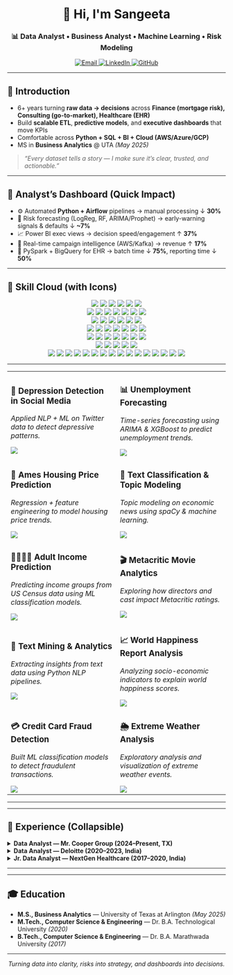 <!-- =========== PROFILE README (Sangeeta Kamite) =========== -->



<h1 align="center">👋 Hi, I'm Sangeeta</h1>
<h3 align="center">📊 Data Analyst • Business Analyst • Machine Learning • Risk Modeling</h3>

<p align="center">
  <a href="mailto:sangeetark82@gmail.com">
    <img alt="Email" src="https://img.shields.io/badge/Email-sangeetark82%40gmail.com-EA4335?style=for-the-badge&logo=gmail&logoColor=white">
  </a>
  <a href="https://www.linkedin.com/in/sangeeta-kamite">
    <img alt="LinkedIn" src="https://img.shields.io/badge/LinkedIn-Sangeeta%20Kamite-0A66C2?style=for-the-badge&logo=linkedin&logoColor=white">
  </a>
  <a href="https://github.com/Sangeeta-Kamite">
    <img alt="GitHub" src="https://img.shields.io/badge/GitHub-Sangeeta--Kamite-181717?style=for-the-badge&logo=github&logoColor=white">
  </a>
</p>

---

## 📌 Introduction

- 6+ years turning **raw data → decisions** across **Finance (mortgage risk), Consulting (go-to-market), Healthcare (EHR)**  
- Build **scalable ETL**, **predictive models**, and **executive dashboards** that move KPIs  
- Comfortable across **Python + SQL + BI + Cloud (AWS/Azure/GCP)**  
- MS in **Business Analytics** @ UTA *(May 2025)*

> *“Every dataset tells a story — I make sure it’s clear, trusted, and actionable.”*

---

## 🧭 Analyst’s Dashboard (Quick Impact)

- ⚙️ Automated **Python + Airflow** pipelines → manual processing ↓ **30%**
- 🔮 Risk forecasting (LogReg, RF, ARIMA/Prophet) → early-warning signals & defaults ↓ **~7%**
- 📈 Power BI exec views → decision speed/engagement ↑ **37%**
- 🚀 Real-time campaign intelligence (AWS/Kafka) → revenue ↑ **17%**
- 🏥 PySpark + BigQuery for EHR → batch time ↓ **75%**, reporting time ↓ **50%**

---

## 🧰 Skill Cloud (with Icons)

<p align="center">
  <!-- Languages -->
  <img src="https://img.shields.io/badge/Python-3776AB?logo=python&logoColor=white&style=for-the-badge" />
  <img src="https://img.shields.io/badge/SQL-336791?logo=postgresql&logoColor=white&style=for-the-badge" />
  <img src="https://img.shields.io/badge/R-276DC3?logo=r&logoColor=white&style=for-the-badge" />
  <img src="https://img.shields.io/badge/Java-ED8B00?logo=openjdk&logoColor=white&style=for-the-badge" />
  <img src="https://img.shields.io/badge/C-00599C?logo=c&logoColor=white&style=for-the-badge" />
  <img src="https://img.shields.io/badge/C%2B%2B-00599C?logo=c%2B%2B&logoColor=white&style=for-the-badge" />
  <br/>

  <!-- DS/ML -->
  <img src="https://img.shields.io/badge/Pandas-150458?logo=pandas&logoColor=white&style=for-the-badge" />
  <img src="https://img.shields.io/badge/NumPy-013243?logo=numpy&logoColor=white&style=for-the-badge" />
  <img src="https://img.shields.io/badge/SciPy-8CAAE6?logo=scipy&logoColor=white&style=for-the-badge" />
  <img src="https://img.shields.io/badge/Scikit--learn-F7931E?logo=scikitlearn&logoColor=white&style=for-the-badge" />
  <img src="https://img.shields.io/badge/TensorFlow-FF6F00?logo=tensorflow&logoColor=white&style=for-the-badge" />
  <img src="https://img.shields.io/badge/Statsmodels-585858?style=for-the-badge" />
  <img src="https://img.shields.io/badge/SHAP-4A148C?style=for-the-badge" />
  <br/>

  <!-- Viz -->
  <img src="https://img.shields.io/badge/Power%20BI-F2C811?logo=powerbi&logoColor=000&style=for-the-badge" />
  <img src="https://img.shields.io/badge/Tableau-E97627?logo=tableau&logoColor=white&style=for-the-badge" />
  <img src="https://img.shields.io/badge/Plotly-3F4F75?logo=plotly&logoColor=white&style=for-the-badge" />
  <img src="https://img.shields.io/badge/Matplotlib-11557c?style=for-the-badge" />
  <img src="https://img.shields.io/badge/Seaborn-2E5EAA?style=for-the-badge" />
  <img src="https://img.shields.io/badge/Excel%20(Advanced)-217346?logo=microsoft-excel&logoColor=white&style=for-the-badge" />
  <br/>

  <!-- Databases -->
  <img src="https://img.shields.io/badge/MySQL-005C84?logo=mysql&logoColor=white&style=for-the-badge" />
  <img src="https://img.shields.io/badge/PostgreSQL-4169E1?logo=postgresql&logoColor=white&style=for-the-badge" />
  <img src="https://img.shields.io/badge/MongoDB-4EA94B?logo=mongodb&logoColor=white&style=for-the-badge" />
  <img src="https://img.shields.io/badge/SQL%20Server-CC2927?logo=microsoft-sql-server&logoColor=white&style=for-the-badge" />
  <img src="https://img.shields.io/badge/Oracle-F80000?logo=oracle&logoColor=white&style=for-the-badge" />
  <img src="https://img.shields.io/badge/Redshift-8C4FFF?logo=amazon-aws&logoColor=white&style=for-the-badge" />
  <img src="https://img.shields.io/badge/BigQuery-669DF6?logo=google-cloud&logoColor=white&style=for-the-badge" />
  <br/>

  <!-- Big Data & Cloud -->
  <img src="https://img.shields.io/badge/Spark-E25A1C?logo=apachespark&logoColor=white&style=for-the-badge" />
  <img src="https://img.shields.io/badge/Hadoop-66CC00?logo=apachehadoop&logoColor=white&style=for-the-badge" />
  <img src="https://img.shields.io/badge/Kafka-231F20?logo=apachekafka&logoColor=white&style=for-the-badge" />
  <img src="https://img.shields.io/badge/AWS-FF9900?logo=amazon-aws&logoColor=white&style=for-the-badge" />
  <img src="https://img.shields.io/badge/Azure-0078D4?logo=microsoft-azure&logoColor=white&style=for-the-badge" />
  <img src="https://img.shields.io/badge/GCP-4285F4?logo=google-cloud&logoColor=white&style=for-the-badge" />
  <img src="https://img.shields.io/badge/Vertex%20AI-4285F4?logo=googlecloud&logoColor=white&style=for-the-badge" />
  <br/>

  <!-- ETL / Ops -->
  <img src="https://img.shields.io/badge/Airflow-017CEE?logo=apache-airflow&logoColor=white&style=for-the-badge" />
  <img src="https://img.shields.io/badge/SSIS-0078D4?logo=microsoft-sql-server&logoColor=white&style=for-the-badge" />
  <img src="https://img.shields.io/badge/SSRS-CC2927?logo=microsoft-sql-server&logoColor=white&style=for-the-badge" />
  <img src="https://img.shields.io/badge/Snowflake-29B5E8?logo=snowflake&logoColor=white&style=for-the-badge" />
  <img src="https://img.shields.io/badge/Alteryx-0077C0?logo=alteryx&logoColor=white&style=for-the-badge" />
  <br/>

  <!-- Tooling -->
  <img src="https://img.shields.io/badge/Jupyter-F37626?logo=jupyter&logoColor=white&style=for-the-badge" />
  <img src="https://img.shields.io/badge/PyCharm-000000?logo=pycharm&logoColor=white&style=for-the-badge" />
  <img src="https://img.shields.io/badge/VS%20Code-007ACC?logo=visual-studio-code&logoColor=white&style=for-the-badge" />
  <img src="https://img.shields.io/badge/Git-F05032?logo=git&logoColor=white&style=for-the-badge" />
  <img src="https://img.shields.io/badge/GitHub-181717?logo=github&logoColor=white&style=for-the-badge" />
  <img src="https://img.shields.io/badge/ServiceNow-13A74E?logo=servicenow&logoColor=white&style=for-the-badge" />
  <img src="https://img.shields.io/badge/SAS-0066A1?logo=sas&logoColor=white&style=for-the-badge" />

  <!-- Soft skills -->
  <img src="https://img.shields.io/badge/Problem%20Solving-0A66C2?style=for-the-badge&logo=target&logoColor=white" />
  <img src="https://img.shields.io/badge/Time%20Management-FFB000?style=for-the-badge&logo=clockify&logoColor=white" />
  <img src="https://img.shields.io/badge/Stakeholder%20Management-6A1B9A?style=for-the-badge&logo=handshake&logoColor=white" />
  <img src="https://img.shields.io/badge/Presentation%20Skills-00897B?style=for-the-badge&logo=google-slides&logoColor=white" />
  <img src="https://img.shields.io/badge/Risk%20Management-B00020?style=for-the-badge&logo=shield&logoColor=white" />
  <img src="https://img.shields.io/badge/Flexibility-388E3C?style=for-the-badge&logo=leaflet&logoColor=white" />
  <img src="https://img.shields.io/badge/Networking-1565C0?style=for-the-badge&logo=protocolsio&logoColor=white" />
  <img src="https://img.shields.io/badge/Optimization%20Techniques-F57C00?style=for-the-badge&logo=chart-line&logoColor=white" />
  <img src="https://img.shields.io/badge/Analytical%20Thinking-5E35B1?style=for-the-badge&logo=apachesuperset&logoColor=white" />
</p>

</p>

---
<table>
  <tr>
    <td width="50%">
      <h3>🧠 Depression Detection in Social Media</h3>
      <p><i>Applied NLP + ML on Twitter data to detect depressive patterns.</i></p>
      <a href="https://github.com/Sangeeta-Kamite/Detection-of-Depression-in-Social-Media-via-Twitter-Using-Machine-Learning-Approach">
        <img src="https://img.shields.io/badge/View%20Repo-181717?style=for-the-badge&logo=github&logoColor=white" />
      </a>
    </td>
    <td width="50%">
      <h3>📊 Unemployment Forecasting</h3>
      <p><i>Time-series forecasting using ARIMA & XGBoost to predict unemployment trends.</i></p>
      <a href="https://github.com/Sangeeta-Kamite/Unemployment-Rate-Forecasting-Using-ARIMA-and-XGBoost">
        <img src="https://img.shields.io/badge/View%20Repo-181717?style=for-the-badge&logo=github&logoColor=white" />
      </a>
    </td>
  </tr>
  <tr>
    <td width="50%">
      <h3>🏡 Ames Housing Price Prediction</h3>
      <p><i>Regression + feature engineering to model housing price trends.</i></p>
      <a href="https://github.com/Sangeeta-Kamite/Ames-Housing-Price-Prediction-Using-Machine-Learning">
        <img src="https://img.shields.io/badge/View%20Repo-181717?style=for-the-badge&logo=github&logoColor=white" />
      </a>
    </td>
    <td width="50%">
      <h3>📰 Text Classification & Topic Modeling</h3>
      <p><i>Topic modeling on economic news using spaCy & machine learning.</i></p>
      <a href="https://github.com/Sangeeta-Kamite/Text-Classification-and-Topic-Modeling-Using-spaCy-and-Machine-Learning">
        <img src="https://img.shields.io/badge/View%20Repo-181717?style=for-the-badge&logo=github&logoColor=white" />
      </a>
    </td>
  </tr>
  <tr>
    <td width="50%">
      <h3>👩‍👩‍👧‍👦 Adult Income Prediction</h3>
      <p><i>Predicting income groups from US Census data using ML classification models.</i></p>
      <a href="https://github.com/Sangeeta-Kamite/Prediction-of-Adult-Income-Based-on-Census-Data">
        <img src="https://img.shields.io/badge/View%20Repo-181717?style=for-the-badge&logo=github&logoColor=white" />
      </a>
    </td>
    <td width="50%">
      <h3>🎬 Metacritic Movie Analytics</h3>
      <p><i>Exploring how directors and cast impact Metacritic ratings.</i></p>
      <a href="https://github.com/Sangeeta-Kamite/Metacritic-Movie-Analytics-Director-Cast-Exploration-">
        <img src="https://img.shields.io/badge/View%20Repo-181717?style=for-the-badge&logo=github&logoColor=white" />
      </a>
    </td>
  </tr>
  <tr>
    <td width="50%">
      <h3>📑 Text Mining & Analytics</h3>
      <p><i>Extracting insights from text data using Python NLP pipelines.</i></p>
      <a href="https://github.com/Sangeeta-Kamite/Text-Mining-and-Analytics">
        <img src="https://img.shields.io/badge/View%20Repo-181717?style=for-the-badge&logo=github&logoColor=white" />
      </a>
    </td>
    <td width="50%">
      <h3>📈 World Happiness Report Analysis</h3>
      <p><i>Analyzing socio-economic indicators to explain world happiness scores.</i></p>
      <a href="https://github.com/Sangeeta-Kamite/World-Happiness-Report-Analysis">
        <img src="https://img.shields.io/badge/View%20Repo-181717?style=for-the-badge&logo=github&logoColor=white" />
      </a>
    </td>
  </tr>
  <tr>
    <td width="50%">
      <h3>💳 Credit Card Fraud Detection</h3>
      <p><i>Built ML classification models to detect fraudulent transactions.</i></p>
      <a href="https://github.com/Sangeeta-Kamite/Credit-Card-Fraud-Detection">
        <img src="https://img.shields.io/badge/View%20Repo-181717?style=for-the-badge&logo=github&logoColor=white" />
      </a>
    </td>
    <td width="50%">
      <h3>🌦 Extreme Weather Analysis</h3>
      <p><i>Exploratory analysis and visualization of extreme weather events.</i></p>
      <a href="https://github.com/Sangeeta-Kamite/Extreme-Weather-Analysis">
        <img src="https://img.shields.io/badge/View%20Repo-181717?style=for-the-badge&logo=github&logoColor=white" />
      </a>
    </td>
  </tr>
</table>

---
---
## 🧩 Experience (Collapsible)

<details>
  <summary><b>Data Analyst — Mr. Cooper Group (2024–Present, TX)</b></summary>
  <br/>
  • Built ETL with <b>Python + Airflow</b> → manual processing ↓ <b>30%</b>  
  • EDA on mortgage data → insights ↑ <b>66%</b>  
  • Risk models & forecasting (<i>LogReg, RF, ARIMA/Prophet</i>)  
  • Designed <b>Power BI</b> dashboards → decision efficiency ↑ <b>37%</b>  
  • Secured Azure pipelines; <b>GDPR/PCI-DSS</b> compliant  
</details>

<details>
  <summary><b>Data Analyst — Deloitte (2020–2023, India)</b></summary>
  <br/>
  • SQL/Python pipelines for funnel & pricing; AWS Glue/Redshift, <b>Kafka</b> streaming  
  • A/B testing, clustering, anomaly detection  
  • Revenue ↑ <b>17%</b>, manual reporting time ↓ <b>80%</b>  
</details>

<details>
  <summary><b>Jr. Data Analyst — NextGen Healthcare (2017–2020, India)</b></summary>
  <br/>
  • Automated EHR ETL (Python/SQL) → reporting time ↓ <b>50%</b>  
  • Migrated to <b>PySpark + BigQuery</b> → batch time ↓ <b>75%</b>  
  • Tableau KPIs; SHAP for model explainability; strict <b>HIPAA</b>  
</details>

---


---

## 🎓 Education

- **M.S., Business Analytics** — University of Texas at Arlington *(May 2025)*  
- **M.Tech., Computer Science & Engineering** — Dr. B.A. Technological University *(2020)*  
- **B.Tech., Computer Science & Engineering** — Dr. B.A. Marathwada University *(2017)*  

---

<p align="center"><i>Turning data into clarity, risks into strategy, and dashboards into decisions.</i></p>
